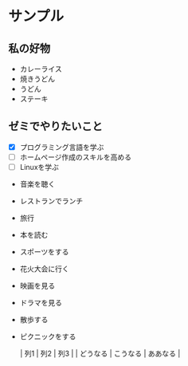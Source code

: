 # サンプル
## 私の好物
- カレーライス
- 焼きうどん
- うどん
- ステーキ

## ゼミでやりたいこと
- [x] プログラミング言語を学ぶ
- [ ] ホームページ作成のスキルを高める
- [ ] Linuxを学ぶ
- 音楽を聴く
  
- レストランでランチ
- 旅行
- 本を読む
- スポーツをする
- 花火大会に行く
- 映画を見る
- ドラマを見る
- 散歩する
- ピクニックをする

  | 列1 | 列2 | 列3 |
  | どうなる | こうなる | ああなる |
